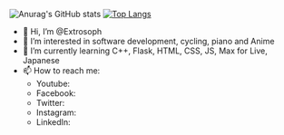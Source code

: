 ![Anurag's GitHub stats](https://github-readme-stats.vercel.app/api?username=Extrosoph&show_icons=true&theme=tokyonight)
[![Top Langs](https://github-readme-stats.vercel.app/api/top-langs/?username=Extrosoph)](https://github.com/anuraghazra/github-readme-stats)


* 👋 Hi, I’m @Extrosoph
* 👀 I’m interested in software development, cycling, piano and Anime
* 🌱 I’m currently learning C++, Flask, HTML, CSS, JS, Max for Live, Japanese
* 📫 How to reach me:
  * Youtube:
  * Facebook: 
  * Twitter:
  * Instagram: 
  * LinkedIn:


<!---
Extrosoph/Extrosoph is a ✨ special ✨ repository because its `README.md` (this file) appears on your GitHub profile.
You can click the Preview link to take a look at your changes.
--->
